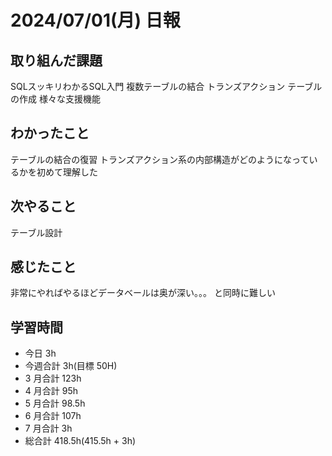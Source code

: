 # 2024/07/01(月) 日報

## 取り組んだ課題
SQLスッキリわかるSQL入門
複数テーブルの結合
トランズアクション
テーブルの作成
様々な支援機能

## わかったこと
テーブルの結合の復習
トランズアクション系の内部構造がどのようになっているかを初めて理解した

## 次やること
テーブル設計

## 感じたこと
非常にやればやるほどデータベールは奥が深い。。。
と同時に難しい

## 学習時間

- 今日 3h
- 今週合計 3h(目標 50H)
- 3 月合計 123h
- 4 月合計 95h
- 5 月合計 98.5h
- 6 月合計 107h
- 7 月合計 3h
- 総合計 418.5h(415.5h + 3h)
